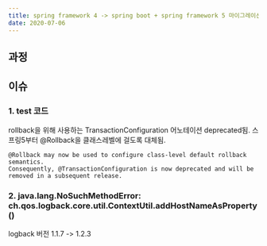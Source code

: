 ```yaml
---
title: spring framework 4 -> spring boot + spring framework 5 마이그레이션
date: 2020-07-06
---
```


## 과정


## 이슈
### 1. test 코드
rollback을 위해 사용하는 TransactionConfiguration 어노테이션 deprecated됨. 스프링5부터 @Rollback을 클래스레벨에 걸도록 대체됨.
```text
@Rollback may now be used to configure class-level default rollback semantics.
Consequently, @TransactionConfiguration is now deprecated and will be removed in a subsequent release.
```
### 2. java.lang.NoSuchMethodError: ch.qos.logback.core.util.ContextUtil.addHostNameAsProperty()
logback 버전 1.1.7 -> 1.2.3  
